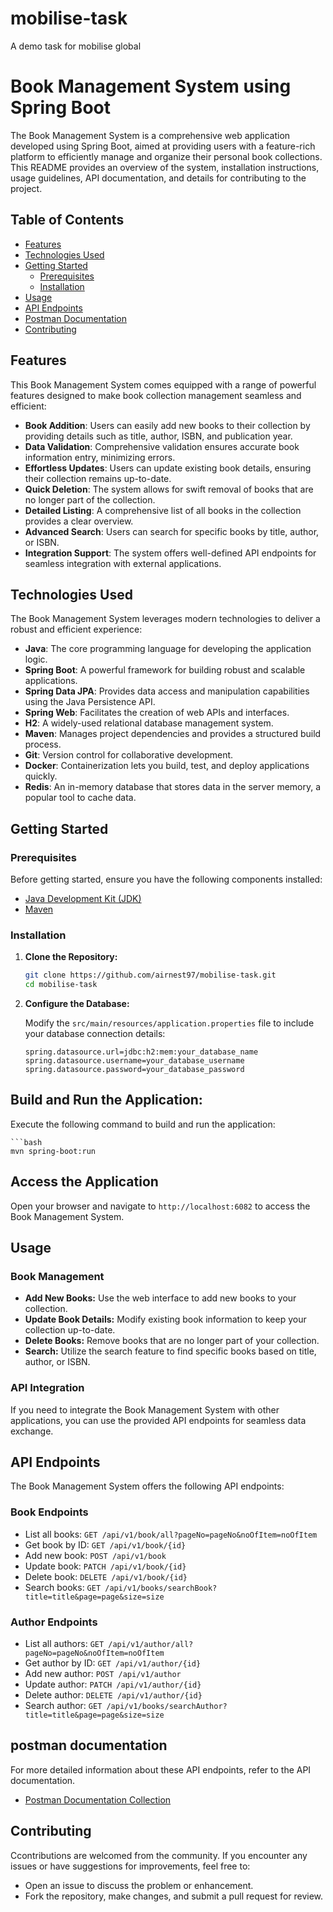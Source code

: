 # mobilise-task
A demo task for mobilise global

# Book Management System using Spring Boot

The Book Management System is a comprehensive web application developed using Spring Boot, aimed at providing users with a feature-rich platform to efficiently manage and organize their personal book collections. This README provides an overview of the system, installation instructions, usage guidelines, API documentation, and details for contributing to the project.

## Table of Contents

- [Features](#features)
- [Technologies Used](#technologies-used)
- [Getting Started](#getting-started)
    - [Prerequisites](#prerequisites)
    - [Installation](#installation)
- [Usage](#usage)
- [API Endpoints](#api-endpoints)
- [Postman Documentation](#postman-documentation)
- [Contributing](#contributing)


## Features

This Book Management System comes equipped with a range of powerful features designed to make book collection management seamless and efficient:

- **Book Addition**: Users can easily add new books to their collection by providing details such as title, author, ISBN, and publication year.
- **Data Validation**: Comprehensive validation ensures accurate book information entry, minimizing errors.
- **Effortless Updates**: Users can update existing book details, ensuring their collection remains up-to-date.
- **Quick Deletion**: The system allows for swift removal of books that are no longer part of the collection.
- **Detailed Listing**: A comprehensive list of all books in the collection provides a clear overview.
- **Advanced Search**: Users can search for specific books by title, author, or ISBN.
- **Integration Support**: The system offers well-defined API endpoints for seamless integration with external applications.

## Technologies Used

The Book Management System leverages modern technologies to deliver a robust and efficient experience:

- **Java**: The core programming language for developing the application logic.
- **Spring Boot**: A powerful framework for building robust and scalable applications.
- **Spring Data JPA**: Provides data access and manipulation capabilities using the Java Persistence API.
- **Spring Web**: Facilitates the creation of web APIs and interfaces.
- **H2**: A widely-used relational database management system.
- **Maven**: Manages project dependencies and provides a structured build process.
- **Git**: Version control for collaborative development.
- **Docker**: Containerization lets you build, test, and deploy applications quickly.
- **Redis**: An in-memory database that stores data in the server memory, a popular tool to cache data.

## Getting Started

### Prerequisites

Before getting started, ensure you have the following components installed:

- [Java Development Kit (JDK)](https://www.oracle.com/java/technologies/javase-downloads.html)
- [Maven](https://maven.apache.org/download.cgi)


### Installation

1. **Clone the Repository:**

   ```bash
   git clone https://github.com/airnest97/mobilise-task.git
   cd mobilise-task

2. **Configure the Database:**

   Modify the `src/main/resources/application.properties` file to include your database connection details:

   ```properties
   spring.datasource.url=jdbc:h2:mem:your_database_name
   spring.datasource.username=your_database_username
   spring.datasource.password=your_database_password

## Build and Run the Application:

Execute the following command to build and run the application:

    ```bash
    mvn spring-boot:run

## Access the Application

Open your browser and navigate to `http://localhost:6082` to access the Book Management System.

## Usage

### Book Management

- **Add New Books:** Use the web interface to add new books to your collection.
- **Update Book Details:** Modify existing book information to keep your collection up-to-date.
- **Delete Books:** Remove books that are no longer part of your collection.
- **Search:** Utilize the search feature to find specific books based on title, author, or ISBN.

### API Integration

If you need to integrate the Book Management System with other applications, you can use the provided API endpoints for seamless data exchange.

## API Endpoints

The Book Management System offers the following API endpoints:

### Book Endpoints

- List all books: `GET /api/v1/book/all?pageNo=pageNo&noOfItem=noOfItem`
- Get book by ID: `GET /api/v1/book/{id}`
- Add new book: `POST /api/v1/book`
- Update book: `PATCH /api/v1/book/{id}`
- Delete book: `DELETE /api/v1/book/{id}`
- Search books: `GET /api/v1/books/searchBook?title=title&page=page&size=size`

### Author Endpoints

- List all authors: `GET /api/v1/author/all?pageNo=pageNo&noOfItem=noOfItem`
- Get author by ID: `GET /api/v1/author/{id}`
- Add new author: `POST /api/v1/author`
- Update author: `PATCH /api/v1/author/{id}`
- Delete author: `DELETE /api/v1/author/{id}`
- Search author: `GET /api/v1/books/searchAuthor?title=title&page=page&size=size`


## postman documentation

For more detailed information about these API endpoints, refer to the API documentation.
- [Postman Documentation Collection](https://documenter.getpostman.com/view/21596187/2s9Xy5Lpys)


## Contributing

Ccontributions are welcomed from the community. If you encounter any issues or have suggestions for improvements, feel free to:

- Open an issue to discuss the problem or enhancement.
- Fork the repository, make changes, and submit a pull request for review.

